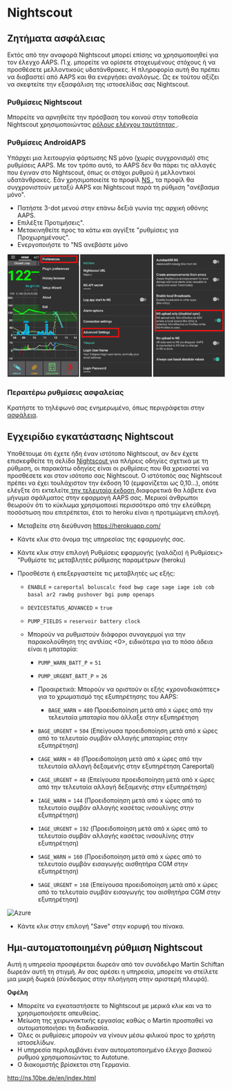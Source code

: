 # Nightscout

## Ζητήματα ασφάλειας

Εκτός από την αναφορά Nightscout μπορεί επίσης να χρησιμοποιηθεί για τον έλεγχο AAPS. Π.χ. μπορείτε να ορίσετε στοχευμένους στόχους ή να προσθέσετε μελλοντικούς υδατάνθρακες. Η πληροφορία αυτή θα πρέπει να διαβαστεί από AAPS και θα ενεργήσει αναλόγως. Ως εκ τούτου αξίζει να σκεφτείτε την εξασφάλιση της ιστοσελίδας σας Nightscout.

### Ρυθμίσεις Nightscout

Μπορείτε να αρνηθείτε την πρόσβαση του κοινού στην τοποθεσία Nightscout χρησιμοποιώντας [ ρόλους ελέγχου ταυτότητας ](http://www.nightscout.info/wiki/welcome/website-features/0-9-features/authentication-roles).

### Ρυθμίσεις AndroidAPS

Υπάρχει μια λειτουργία φόρτωσης NS μόνο (χωρίς συγχρονισμό) στις ρυθμίσεις AAPS. Με τον τρόπο αυτό, το AAPS δεν θα πάρει τις αλλαγές που έγιναν στο Nightscout, όπως οι στόχοι ρυθμού ή μελλοντικοί υδατάνθρακες. Εάν χρησιμοποιείτε το προφίλ [ NS ](../Configuration/Config-Builder#ns-profile), τα προφίλ θα συγχρονιστούν μεταξύ AAPS και Nightscout παρά τη ρύθμιση "ανέβασμα μόνο".

* Πατήστε 3-dot μενού στην επάνω δεξιά γωνία της αρχική οθόνης AAPS.
* Επιλέξτε Προτιμήσεις".
* Μετακινηθείτε προς τα κάτω και αγγίξτε "ρυθμίσεις για Προχωρημένους".
* Ενεργοποιήστε το "NS ανεβάστε μόνο

![Nightscout ανεβάστε μόνο](../images/NSsafety.png)

### Περαιτέρω ρυθμίσεις ασφαλείας

Κρατήστε το τηλέφωνό σας ενημερωμένο, όπως περιγράφεται στην [ασφάλεια](../Getting-Started/Safety-first.rst).

## Εγχειρίδιο εγκατάστασης Nightscout

Υποθέτουμε ότι έχετε ήδη έναν ιστότοπο Nightscout, αν δεν έχετε επισκεφθείτε τη σελίδα [ Nightscout ](http://www.nightscout.info/wiki/welcome/set-up-nightscout-using-heroku) για πλήρεις οδηγίες σχετικά με τη ρύθμιση, οι παρακάτω οδηγίες είναι οι ρυθμίσεις που θα χρειαστεί να προσθέσετε και στον ισότοπο σας Nightscout. Ο ιστότοπός σας Nightscout πρέπει να έχει τουλάχιστον την έκδοση 10 (εμφανίζεται ως 0,10...), οπότε ελέγξτε ότι εκτελείτε[ την τελευταία έκδοση ](http://www.nightscout.info/wiki/welcome/how-to-update-to-latest-cgm-remote-monitor-aka-cookie) διαφορετικά θα λάβετε ένα μήνυμα σφάλματος στην εφαρμογή AAPS σας. Μερικοί άνθρωποι θεωρούν ότι το κύκλωμα χρησιμοποιεί περισσότερο από την ελεύθερη ποσόστωση που επιτρέπεται, έτσι το heroku είναι η προτιμώμενη επιλογή.

* Μεταβείτε στη διεύθυνση https://herokuapp.com/

* Κάντε κλικ στο όνομα της υπηρεσίας της εφαρμογής σας.

* Κάντε κλικ στην επιλογή Ρυθμίσεις εφαρμογής (γαλάζιο) ή Ρυθμίσεις> "Ρυθμίστε τις μεταβλητές ρύθμισης παραμέτρων (heroku)

* Προσθέστε ή επεξεργαστείτε τις μεταβλητές ως εξής:
  
  * `ENABLE` = `careportal boluscalc food bwp cage sage iage iob cob basal ar2 rawbg pushover bgi pump openaps`
  * `DEVICESTATUS_ADVANCED` = `true`
  * `PUMP_FIELDS` = `reservoir battery clock`
  * Μπορούν να ρυθμιστούν διάφοροι συναγερμοί για την παρακολούθηση της αντλίας <0>, ειδικότερα για το πόσο άδεια είναι η μπαταρία: 
    
    * `PUMP_WARN_BATT_P` = `51`
    * `PUMP_URGENT_BATT_P` = `26` </li> 
    
    * Προαιρετικά: Μπορούν να οριστούν οι εξής «χρονοδιακόπτες» για το χρωματισμό της εξυπηρέτησης του AAPS: 
      * `BAGE_WARN` = `480` Προειδοποίηση μετά από x ώρες από την τελευταία μπαταρία που άλλαξε στην εξυπηρέτηση
    * `BAGE_URGENT` = `504` (Επείγουσα προειδοποίηση μετά από x ώρες από το τελευταίο συμβάν αλλαγής μπαταρίας στην εξυπηρέτηση)
    * `CAGE_WARN` = `40` (Προειδοποίηση μετά από x ώρες από την τελευταία αλλαγή δεξαμενής στην εξυπηρέτηση Careportal)
    * `CAGE_URGENT` = `48` (Επείγουσα προειδοποίηση μετά από x ώρες από την τελευταία αλλαγή δεξαμενής στην εξυπηρέτηση)
    * `IAGE_WARN` = `144` (Προειδοποίηση μετά από x ώρες από το τελευταίο συμβάν αλλαγής κασέτας ινσουλίνης στην εξυπηρέτηση)
    * `IAGE_URGENT` = `192` (Προειδοποίηση μετά από x ώρες από το τελευταίο συμβάν αλλαγής κασέτας ινσουλίνης στην εξυπηρέτηση)
    * ` SAGE_WARN ` = ` 160 ` (Προειδοποίηση μετά από x ώρες από το τελευταίο συμβάν εισαγωγής αισθητήρα CGM στην εξυπηρέτηση)
    * ` SAGE_URGENT ` = ` 168 ` (Επείγουσα προειδοποίηση μετά από x ώρες από το τελευταίο συμβάν εισαγωγής του αισθητήρα CGM στην εξυπηρέτηση)</ul></li> </ul> 
    
    ![Azure](../../images/nightscout1.png)
    
    * Κάντε κλικ στην επιλογή "Save" στην κορυφή του πίνακα.
    
    ## Ημι-αυτοματοποιημένη ρύθμιση Nightscout
    
    Αυτή η υπηρεσία προσφέρεται δωρεάν από τον συνάδελφο Martin Schiftan δωρεάν αυτή τη στιγμή. Αν σας αρέσει η υπηρεσία, μπορείτε να στείλετε μια μικρή δωρεά (σύνδεσμος στην πλοήγηση στην αριστερή πλευρά).
    
    **Οφέλη**
    
    * Μπορείτε να εγκαταστήσετε το Nightscout με μερικά κλικ και να το χρησιμοποιήσετε απευθείας. 
    * Μείωση της χειρωνακτικής εργασίας καθώς ο Martin προσπαθεί να αυτοματοποιήσει τη διαδικασία.
    * Όλες οι ρυθμίσεις μπορούν να γίνουν μέσω φιλικού προς το χρήστη ιστοσελίδων. 
    * Η υπηρεσία περιλαμβάνει έναν αυτοματοποιημένο έλεγχο βασικού ρυθμού χρησιμοποιώντας το Autotune. 
    * Ο διακομιστής βρίσκεται στη Γερμανία.
    
    <http://ns.10be.de/en/index.html>